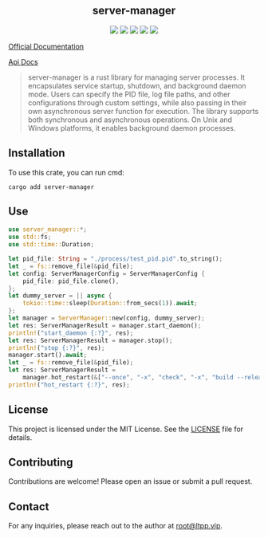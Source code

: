 <center>

## server-manager

[![](https://img.shields.io/crates/v/server-manager.svg)](https://crates.io/crates/server-manager)
[![](https://img.shields.io/crates/d/server-manager.svg)](https://img.shields.io/crates/d/server-manager.svg)
[![](https://docs.rs/server-manager/badge.svg)](https://docs.rs/server-manager)
[![](https://github.com/crates-dev/server-manager/workflows/Rust/badge.svg)](https://github.com/crates-dev/server-manager/actions?query=workflow:Rust)
[![](https://img.shields.io/crates/l/server-manager.svg)](./LICENSE)

</center>

[Official Documentation](https://docs.ltpp.vip/server-manager/)

[Api Docs](https://docs.rs/server-manager/latest/server_manager/)

> server-manager is a rust library for managing server processes. It encapsulates service startup, shutdown, and background daemon mode. Users can specify the PID file, log file paths, and other configurations through custom settings, while also passing in their own asynchronous server function for execution. The library supports both synchronous and asynchronous operations. On Unix and Windows platforms, it enables background daemon processes.

## Installation

To use this crate, you can run cmd:

```shell
cargo add server-manager
```

## Use

```rust
use server_manager::*;
use std::fs;
use std::time::Duration;

let pid_file: String = "./process/test_pid.pid".to_string();
let _ = fs::remove_file(&pid_file);
let config: ServerManagerConfig = ServerManagerConfig {
    pid_file: pid_file.clone(),
};
let dummy_server = || async {
    tokio::time::sleep(Duration::from_secs(1)).await;
};
let manager = ServerManager::new(config, dummy_server);
let res: ServerManagerResult = manager.start_daemon();
println!("start_daemon {:?}", res);
let res: ServerManagerResult = manager.stop();
println!("stop {:?}", res);
manager.start().await;
let _ = fs::remove_file(&pid_file);
let res: ServerManagerResult =
    manager.hot_restart(&["--once", "-x", "check", "-x", "build --release"]);
println!("hot_restart {:?}", res);
```

## License

This project is licensed under the MIT License. See the [LICENSE](LICENSE) file for details.

## Contributing

Contributions are welcome! Please open an issue or submit a pull request.

## Contact

For any inquiries, please reach out to the author at [root@ltpp.vip](mailto:root@ltpp.vip).

